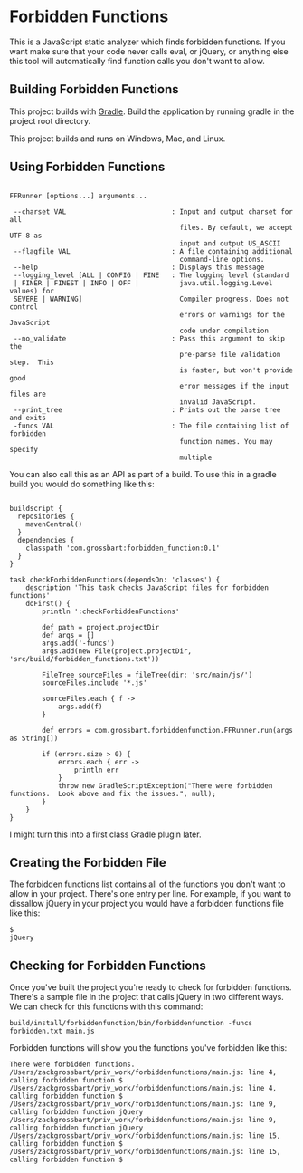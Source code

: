 Forbidden Functions
==================================================

This is a JavaScript static analyzer which finds forbidden functions.  If you want make sure that your code never calls eval, or jQuery, or anything else this tool will automatically find function calls you don't want to allow.

Building Forbidden Functions
--------------------------------------

This project builds with [Gradle](http://www.gradle.org).  Build the application by running gradle in the project root directory.

This project builds and runs on Windows, Mac, and Linux.

Using Forbidden Functions
--------------------------------------

<pre><code>
FFRunner [options...] arguments...

 --charset VAL                          : Input and output charset for all
                                          files. By default, we accept UTF-8 as
                                          input and output US_ASCII
 --flagfile VAL                         : A file containing additional
                                          command-line options.
 --help                                 : Displays this message
 --logging_level [ALL | CONFIG | FINE   : The logging level (standard
 | FINER | FINEST | INFO | OFF |          java.util.logging.Level values) for
 SEVERE | WARNING]                        Compiler progress. Does not control
                                          errors or warnings for the JavaScript
                                          code under compilation
 --no_validate                          : Pass this argument to skip the
                                          pre-parse file validation step.  This
                                          is faster, but won't provide good
                                          error messages if the input files are
                                          invalid JavaScript.
 --print_tree                           : Prints out the parse tree and exits
 -funcs VAL                             : The file containing list of forbidden
                                          function names. You may specify
                                          multiple
</code></pre>

You can also call this as an API as part of a build.  To use this in a gradle build you would do something like this:

<pre><code>
buildscript {
  repositories {
    mavenCentral()
  }
  dependencies {
    classpath 'com.grossbart:forbidden_function:0.1'
  }
}

task checkForbiddenFunctions(dependsOn: 'classes') {
    description 'This task checks JavaScript files for forbidden functions'
    doFirst() {
        println ':checkForbiddenFunctions'
    
        def path = project.projectDir
        def args = []
        args.add('-funcs')
        args.add(new File(project.projectDir, 'src/build/forbidden_functions.txt'))
        
        FileTree sourceFiles = fileTree(dir: 'src/main/js/')
        sourceFiles.include '*.js'
        
        sourceFiles.each { f ->
            args.add(f)
        }
        
        def errors = com.grossbart.forbiddenfunction.FFRunner.run(args as String[])
        
        if (errors.size > 0) {
            errors.each { err -> 
                println err
            }
            throw new GradleScriptException("There were forbidden functions.  Look above and fix the issues.", null);
        }
    }
}
</code></pre>

I might turn this into a first class Gradle plugin later.

Creating the Forbidden File
--------------------------------------

The forbidden functions list contains all of the functions you don't want to allow in your project.  There's one entry per line.  For example, if you want to dissallow jQuery in your project you would have a forbidden functions file like this:

<pre><code>$
jQuery</code></pre>

Checking for Forbidden Functions
--------------------------------------

Once you've built the project you're ready to check for forbidden functions.  There's a sample file in the project that calls jQuery in two different ways.  We can check for this functions with this command:

<pre><code>build/install/forbiddenfunction/bin/forbiddenfunction -funcs forbidden.txt main.js</code></pre>

Forbidden functions will show you the functions you've forbidden like this:

<pre><code>There were forbidden functions.
/Users/zackgrossbart/priv_work/forbiddenfunctions/main.js: line 4, calling forbidden function $
/Users/zackgrossbart/priv_work/forbiddenfunctions/main.js: line 4, calling forbidden function $
/Users/zackgrossbart/priv_work/forbiddenfunctions/main.js: line 9, calling forbidden function jQuery
/Users/zackgrossbart/priv_work/forbiddenfunctions/main.js: line 9, calling forbidden function jQuery
/Users/zackgrossbart/priv_work/forbiddenfunctions/main.js: line 15, calling forbidden function $
/Users/zackgrossbart/priv_work/forbiddenfunctions/main.js: line 15, calling forbidden function $</code></pre>